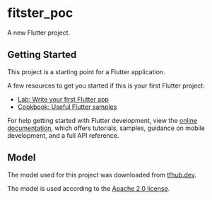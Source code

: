 # fitster_poc

A new Flutter project.

## Getting Started

This project is a starting point for a Flutter application.

A few resources to get you started if this is your first Flutter project:

- [Lab: Write your first Flutter app](https://docs.flutter.dev/get-started/codelab)
- [Cookbook: Useful Flutter samples](https://docs.flutter.dev/cookbook)

For help getting started with Flutter development, view the
[online documentation](https://docs.flutter.dev/), which offers tutorials,
samples, guidance on mobile development, and a full API reference.

## Model

The model used for this project was downloaded from [tfhub.dev](https://tfhub.dev/tensorflow/lite-model/mobilenet_v1_1.0_224_quantized/1/metadata/1).

The model is used according to the [Apache 2.0 license](https://opensource.org/licenses/Apache-2.0).

